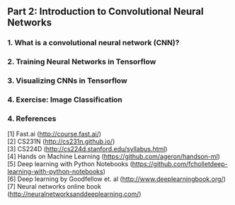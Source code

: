 ## Part 2: Introduction to Convolutional Neural Networks

### 1. What is a convolutional neural network (CNN)?

### 2. Training Neural Networks in Tensorflow

### 3. Visualizing CNNs in Tensorflow

### 4. Exercise: Image Classification

### 4. References

[1] Fast.ai (http://course.fast.ai/)  
[2] CS231N (http://cs231n.github.io/)  
[3] CS224D (http://cs224d.stanford.edu/syllabus.html)  
[4] Hands on Machine Learning (https://github.com/ageron/handson-ml)  
[5] Deep learning with Python Notebooks (https://github.com/fcholletdeep-learning-with-python-notebooks)  
[6] Deep learning by Goodfellow et. al (http://www.deeplearningbook.org/)  
[7] Neural networks online book (http://neuralnetworksanddeeplearning.com/)  

